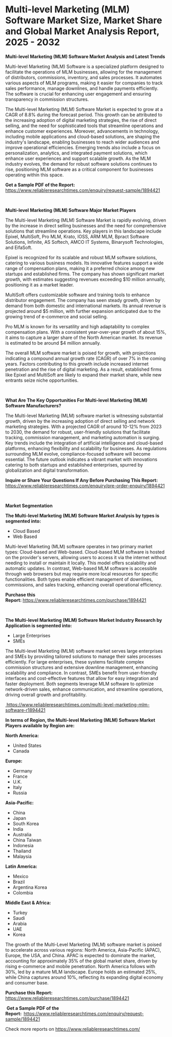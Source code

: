 <p><h1>Multi-level Marketing (MLM) Software Market Size, Market Share and Global Market Analysis Report, 2025 - 2032</h1></p><p><strong>Multi-level Marketing (MLM) Software Market Analysis and Latest Trends</strong></p>
<p><p>Multi-level Marketing (MLM) Software is a specialized platform designed to facilitate the operations of MLM businesses, allowing for the management of distributors, commissions, inventory, and sales processes. It automates various aspects of MLM programs, making it easier for companies to track sales performance, manage downlines, and handle payments efficiently. The software is crucial for enhancing user engagement and ensuring transparency in commission structures.</p><p>The Multi-level Marketing (MLM) Software Market is expected to grow at a CAGR of 8.8% during the forecast period. This growth can be attributed to the increasing adoption of digital marketing strategies, the rise of direct selling, and the need for sophisticated tools that streamline operations and enhance customer experiences. Moreover, advancements in technology, including mobile applications and cloud-based solutions, are shaping the industry's landscape, enabling businesses to reach wider audiences and improve operational efficiencies. Emerging trends also include a focus on personalization, analytics, and integrated payment solutions, which enhance user experiences and support scalable growth. As the MLM industry evolves, the demand for robust software solutions continues to rise, positioning MLM software as a critical component for businesses operating within this space.</p></p>
<p><strong>Get a Sample PDF of the Report:&nbsp;</strong> <a href="https://www.reliableresearchtimes.com/enquiry/request-sample/1894421?utm_campaign=2006&utm_medium=2&utm_source=Github&utm_content=ia&utm_term=14012025&utm_id=multi-level-marketing-mlm-software">https://www.reliableresearchtimes.com/enquiry/request-sample/1894421</a></p>
<p>&nbsp;</p>
<p><strong>Multi-level Marketing (MLM) Software Major Market Players</strong></p>
<p><p>The Multi-level Marketing (MLM) Software Market is rapidly evolving, driven by the increase in direct selling businesses and the need for comprehensive solutions that streamline operations. Key players in this landscape include Epixel, MultiSoft, Pro MLM, Krato, IOSS, ARM MLM, Bpract Software Solutions, Infinite, AS Softech, AMCO IT Systems, Binarysoft Technologies, and EifaSoft.</p><p>Epixel is recognized for its scalable and robust MLM software solutions, catering to various business models. Its innovative features support a wide range of compensation plans, making it a preferred choice among new startups and established firms. The company has shown significant market growth, with estimates suggesting revenues exceeding $10 million annually, positioning it as a market leader.</p><p>MultiSoft offers customizable software and training tools to enhance distributor engagement. The company has seen steady growth, driven by demand from both domestic and international markets. Its annual revenue is projected around $5 million, with further expansion anticipated due to the growing trend of e-commerce and social selling.</p><p>Pro MLM is known for its versatility and high adaptability to complex compensation plans. With a consistent year-over-year growth of about 15%, it aims to capture a larger share of the North American market. Its revenue is estimated to be around $4 million annually.</p><p>The overall MLM software market is poised for growth, with projections indicating a compound annual growth rate (CAGR) of over 7% in the coming years. Factors contributing to this growth include increased internet penetration and the rise of digital marketing. As a result, established firms like Epixel and MultiSoft are likely to expand their market share, while new entrants seize niche opportunities.</p></p>
<p>&nbsp;</p>
<p><strong>What Are The Key Opportunities For Multi-level Marketing (MLM) Software Manufacturers?</strong></p>
<p><p>The Multi-level Marketing (MLM) software market is witnessing substantial growth, driven by the increasing adoption of direct selling and network marketing strategies. With a projected CAGR of around 10-12% from 2023 to 2030, the demand for robust, user-friendly solutions that facilitate tracking, commission management, and marketing automation is surging. Key trends include the integration of artificial intelligence and cloud-based platforms, enhancing flexibility and scalability for businesses. As regulations surrounding MLM evolve, compliance-focused software will become essential. The future outlook indicates a vibrant market with innovations catering to both startups and established enterprises, spurred by globalization and digital transformation.</p></p>
<p><strong>Inquire or Share Your Questions If Any Before Purchasing This Report:</strong> <a href="https://www.reliableresearchtimes.com/enquiry/pre-order-enquiry/1894421?utm_campaign=2006&utm_medium=2&utm_source=Github&utm_content=ia&utm_term=14012025&utm_id=multi-level-marketing-mlm-software">https://www.reliableresearchtimes.com/enquiry/pre-order-enquiry/1894421</a></p>
<p>&nbsp;</p>
<p><strong>Market Segmentation</strong></p>
<p><strong>The Multi-level Marketing (MLM) Software Market Analysis by types is segmented into:</strong></p>
<p><ul><li>Cloud Based</li><li>Web Based</li></ul></p>
<p><p>Multi-level Marketing (MLM) software operates in two primary market types: Cloud-based and Web-based. Cloud-based MLM software is hosted on the provider's servers, allowing users to access it via the internet without needing to install or maintain it locally. This model offers scalability and automatic updates. In contrast, Web-based MLM software is accessible through web browsers but may require more local resources for specific functionalities. Both types enable efficient management of downlines, commissions, and sales tracking, enhancing overall operational efficiency.</p></p>
<p><strong>Purchase this Report:&nbsp;</strong><a href="https://www.reliableresearchtimes.com/purchase/1894421?utm_campaign=2006&utm_medium=2&utm_source=Github&utm_content=ia&utm_term=14012025&utm_id=multi-level-marketing-mlm-software">https://www.reliableresearchtimes.com/purchase/1894421</a></p>
<p>&nbsp;</p>
<p><strong>The Multi-level Marketing (MLM) Software Market Industry Research by Application is segmented into:</strong></p>
<p><ul><li>Large Enterprises</li><li>SMEs</li></ul></p>
<p><p>The Multi-level Marketing (MLM) software market serves large enterprises and SMEs by providing tailored solutions to manage their sales processes efficiently. For large enterprises, these systems facilitate complex commission structures and extensive downline management, enhancing scalability and compliance. In contrast, SMEs benefit from user-friendly interfaces and cost-effective features that allow for easy integration and faster deployment. Both segments leverage MLM software to optimize network-driven sales, enhance communication, and streamline operations, driving overall growth and profitability.</p></p>
<p><a href="https://www.reliableresearchtimes.com/multi-level-marketing-mlm-software-r1894421?utm_campaign=2006&utm_medium=2&utm_source=Github&utm_content=ia&utm_term=14012025&utm_id=multi-level-marketing-mlm-software">&nbsp;https://www.reliableresearchtimes.com/multi-level-marketing-mlm-software-r1894421</a></p>
<p><strong>In terms of Region, the Multi-level Marketing (MLM) Software Market Players available by Region are:</strong></p>
<p>
    <p> <strong> North America: </strong>
        <ul>
            <li>United States</li>
            <li>Canada</li>
        </ul>
        </p> 
    <p> <strong> Europe: </strong>
        <ul>
            <li>Germany</li>
            <li>France</li>
            <li>U.K.</li>
            <li>Italy</li>
            <li>Russia</li>
        </ul>
        </p> 
    <p> <strong> Asia-Pacific: </strong>
        <ul>
            <li>China</li>
            <li>Japan</li>
            <li>South Korea</li>
            <li>India</li>
            <li>Australia</li>
            <li>China Taiwan</li>
            <li>Indonesia</li>
            <li>Thailand</li>
            <li>Malaysia</li>
        </ul>
        </p> 
    <p> <strong> Latin America: </strong>
        <ul>
            <li>Mexico</li>
            <li>Brazil</li>
            <li>Argentina Korea</li>
            <li>Colombia</li>
        </ul>
        </p> 
    <p> <strong> Middle East & Africa: </strong>
        <ul>
            <li>Turkey</li>
            <li>Saudi</li>
            <li>Arabia</li>
            <li>UAE</li>
            <li>Korea</li>
        </ul>
    </p>
    </p>
<p><p>The growth of the Multi-Level Marketing (MLM) software market is poised to accelerate across various regions: North America, Asia-Pacific (APAC), Europe, the USA, and China. APAC is expected to dominate the market, accounting for approximately 35% of the global market share, driven by rising e-commerce and mobile penetration. North America follows with 30%, led by a mature MLM landscape. Europe holds an estimated 25%, while China captures around 10%, reflecting its expanding digital economy and consumer base.</p></p>
<p><strong>Purchase this Report: </strong><a href="https://www.reliableresearchtimes.com/purchase/1894421?utm_campaign=2006&utm_medium=2&utm_source=Github&utm_content=ia&utm_term=14012025&utm_id=multi-level-marketing-mlm-software">https://www.reliableresearchtimes.com/purchase/1894421</a></p>
<p>&nbsp;<strong>Get a Sample PDF of the Report:&nbsp;&nbsp;</strong><a href="https://www.reliableresearchtimes.com/enquiry/request-sample/1894421?utm_campaign=2006&utm_medium=2&utm_source=Github&utm_content=ia&utm_term=14012025&utm_id=multi-level-marketing-mlm-software">https://www.reliableresearchtimes.com/enquiry/request-sample/1894421</a></p>
<p><strong></strong></p>
<p>Check more reports on <a href="https://www.reliableresearchtimes.com/?utm_campaign=2006&utm_medium=2&utm_source=Github&utm_content=ia&utm_term=14012025&utm_id=multi-level-marketing-mlm-software">https://www.reliableresearchtimes.com/</a></p>